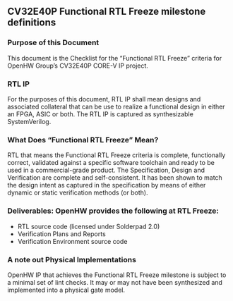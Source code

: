 ## CV32E40P Functional RTL Freeze milestone definitions

### Purpose of this Document
This document is the Checklist for the “Functional RTL Freeze” criteria for OpenHW Group’s CV32E40P CORE-V IP project.

### RTL IP
For the purposes of this document, RTL IP shall mean designs and associated collateral that can be use to realize a functional design in either an FPGA, ASIC or both.  The RTL IP is captured as synthesizable SystemVerilog.

### What Does “Functional RTL Freeze” Mean?
RTL that means the Functional RTL Freeze criteria is complete, functionally correct, validated against a specific software toolchain and ready to be used in a commercial-grade product.  The Specification, Design and Verification are complete and self-consistent.  It has been shown to match the design intent as captured in the specification by means of either dynamic or static verification methods (or both).

### Deliverables: OpenHW provides the following at RTL Freeze:
- RTL source code (licensed under Solderpad 2.0)
- Verification Plans and Reports
- Verification Environment source code

### A note out Physical Implementations
OpenHW IP that achieves the Functional RTL Freeze milestone is subject to a minimal set of lint checks.  It may or may not have been synthesized and implemented into a physical gate model.

